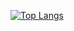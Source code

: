 [![Top Langs](https://github-readme-stats.vercel.app/api/top-langs/?username=pattylo&layout=compact)](https://github.com/anuraghazra/github-readme-stats)


<!-- ### Hi there 👋 -->

<!--
**pattylo/pattylo** is a ✨ _special_ ✨ repository because its `README.md` (this file) appears on your GitHub profile.

Here are some ideas to get you started:

- 🔭 I’m currently working on ...
- 🌱 I’m currently learning ...
- 👯 I’m looking to collaborate on ...
- 🤔 I’m looking for help with ...
- 💬 Ask me about ...
- 📫 How to reach me: ...
- 😄 Pronouns: ...
- ⚡ Fun fact: ...
-->
